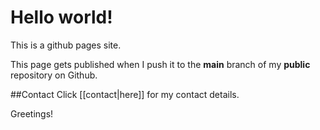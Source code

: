 # Hello world!
This is a github pages site.

This page gets published when I push it to the **main** branch of my **public** repository on Github. 

##Contact
Click [[contact|here]] for my contact details. 


Greetings!

